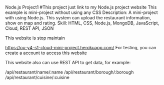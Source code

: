 Node.js Project1
#This project just link to my Node.js project website
This example is mini-project without using any CSS Description:
A mini-project with using Node.js. This system can upload the restaurant information, show on map and rating.
Skill: HTML, CSS, Node.js, MongoDB, JavaScript, Cloud, REST API, JSON

This website is stop maintain

https://ou-y4-s1-cloud-mini-project.herokuapp.com/
For testing, you can create a account to access this website

This website also can use REST API to get data, for example:

/api/restaurant/name/:name
/api/restaurant/borough/:borough
/api/restaurant/cuisine/:cuisine

